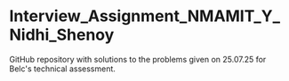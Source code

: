 # Interview_Assignment_NMAMIT_Y_Nidhi_Shenoy
GitHub repository with solutions to the problems given on 25.07.25 for Belc's technical assessment.
